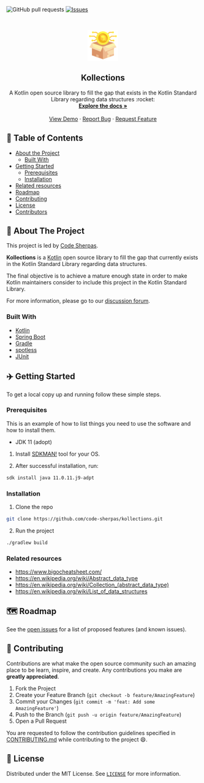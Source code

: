 ![GitHub pull requests](https://img.shields.io/github/issues-pr/code-sherpas/kollections?color=blue)
[![Issues][issues-shield]][issues-url]

<!-- PROJECT LOGO -->
<br />
<p align="center">
  <a href="https://github.com/code-sherpas/kollections">
    <img src="./assets/logo.png" alt="Logo" width="80">
  </a>
  <b>
  <h2 align="center">Kollections</h2>
  </b>

  <p align="center">
    A Kotlin open source library to fill the gap that exists in the Kotlin Standard Library regarding data structures :rocket:
    <br />
    <a href="https://github.com/code-sherpas/kollections"><strong>Explore the docs »</strong></a>
    <br />
    <br />
    <a href="https://github.com/code-sherpas/kollections">View Demo</a>
    ·
    <a href="https://github.com/code-sherpas/kollections/issues">Report Bug</a>
    ·
    <a href="https://github.com/code-sherpas/kollections/issues">Request Feature</a>
  </p>
</p>

<!-- TABLE OF CONTENTS -->

## :dart: Table of Contents

- [About the Project](#about-the-project)
  - [Built With](#built-with)
- [Getting Started](#getting-started)
  - [Prerequisites](#prerequisites)
  - [Installation](#installation)
- [Related resources](#related-resources)
- [Roadmap](#roadmap)
- [Contributing](#contributing)
- [License](#license)
- [Contributors](#contributors-)

<!-- ABOUT THE PROJECT -->

## :open_book: About The Project

This project is led by [Code Sherpas](www.code-sherpas.rocks).

**Kollections** is a [Kotlin](https://kotlinlang.org/) open source library to fill the gap that currently exists in the Kotlin Standard Library regarding data structures.

The final objective is to achieve a mature enough state in order to make Kotlin maintainers consider to include this project in the Kotlin Standard Library.

For more information, please go to our [discussion forum](https://github.com/code-sherpas/kollections/discussions).

### Built With

- [Kotlin](https://kotlinlang.org)
- [Spring Boot](https://spring.io/projects/spring-boot)
- [Gradle](https://gradle.org)
- [spotless](https://github.com/diffplug/spotless)
- [JUnit](https://junit.org/junit5)


<!-- GETTING STARTED -->

## :airplane: Getting Started

To get a local copy up and running follow these simple steps.

### Prerequisites

This is an example of how to list things you need to use the software and how to install them.

- JDK 11 (adopt)

1. Install [SDKMAN!](https://sdkman.io/install) tool for your OS.

2. After successful installation, run:

```sh
sdk install java 11.0.11.j9-adpt
```

### Installation

1. Clone the repo

```sh
git clone https://github.com/code-sherpas/kollections.git
```

2. Run the project

```sh
./gradlew build
```

<!-- RELATED RESOURCES -->

###  Related resources

- https://www.bigocheatsheet.com/
- https://en.wikipedia.org/wiki/Abstract_data_type
- https://en.wikipedia.org/wiki/Collection_(abstract_data_type)
- https://en.wikipedia.org/wiki/List_of_data_structures


<!-- ROADMAP -->

## :world_map: Roadmap

See the [open issues](https://github.com/code-sherpas/kollections/issues) for a list of proposed features (and known issues).

<!-- CONTRIBUTING -->

## :mechanical_arm: Contributing

Contributions are what make the open source community such an amazing place to be learn, inspire, and create. Any contributions you make are **greatly appreciated**.

1. Fork the Project
2. Create your Feature Branch (`git checkout -b feature/AmazingFeature`)
3. Commit your Changes (`git commit -m 'feat: Add some AmazingFeature'`)
4. Push to the Branch (`git push -u origin feature/AmazingFeature`)
5. Open a Pull Request

You are requested to follow the contribution guidelines specified in [CONTRIBUTING.md](./CONTRIBUTING.md) while contributing to the project :smile:.

<!-- LICENSE -->

## :page_facing_up: License

Distributed under the MIT License. See [`LICENSE`](./LICENSE) for more information.

<!-- MARKDOWN LINKS & IMAGES -->
<!-- https://www.markdownguide.org/basic-syntax/#reference-style-links -->

[csivitu-shield]: https://img.shields.io/badge/csivitu-csivitu-blue
[csivitu-url]: https://csivit.com
[issues-shield]: https://img.shields.io/github/issues/code-sherpas/kollections.svg?style=flat-square
[issues-url]: https://github.com/code-sherpas/kollections/issues

